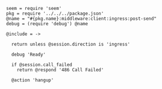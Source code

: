     seem = require 'seem'
    pkg = require '../../../package.json'
    @name = "#{pkg.name}:middleware:client:ingress:post-send"
    debug = (require 'debug') @name

    @include = ->

      return unless @session.direction is 'ingress'

      debug 'Ready'

      if @session.call_failed
        return @respond '486 Call Failed'

      @action 'hangup'
